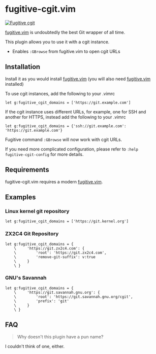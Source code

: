 # fugitive-cgit.vim

[![Fugitive cgit](https://github.com/sudotac/fugitive-cgit.vim/actions/workflows/vader.yml/badge.svg?branch=master)](https://github.com/sudotac/fugitive-cgit.vim/actions/workflows/vader.yml)

[fugitive.vim][] is undoubtedly the best Git wrapper of all time.

This plugin allows you to use it with a cgit instance.

* Enables `:GBrowse` from fugitive.vim to open cgit URLs

## Installation

Install it as you would install [fugitive.vim][]
(you will also need [fugitive.vim][] installed)

To use cgit instances, add the following to your .vimrc

    let g:fugitive_cgit_domains = ['https://git.example.com']

If the cgit instance uses different URLs, for example, one for SSH and another
for HTTPS, instead add the following to your .vimrc

    let g:fugitive_cgit_domains = {'ssh://git.example.com': 'https://git.example.com'}

Fugitive command `:GBrowse` will now work with cgit URLs.

If you need more complicated configuration, please refer to
`:help fugitive-cgit-config` for more details.

## Requirements

fugitive-cgit.vim requires a modern [fugitive.vim][].

[fugitive.vim]: https://github.com/tpope/vim-fugitive

## Examples

### Linux kernel git repository

```vim
let g:fugitive_cgit_domains = ['https://git.kernel.org']
```

### ZX2C4 Git Repository

```vim
let g:fugitive_cgit_domains = {
    \     'https://git.zx2c4.com': {
    \         'root': 'https://git.zx2c4.com',
    \         'remove-git-suffix': v:true
    \     }
    \ }
```

### GNU's Savannah

```vim
let g:fugitive_cgit_domains = {
    \     'https://git.savannah.gnu.org': {
    \         'root': 'https://git.savannah.gnu.org/cgit',
    \         'prefix': 'git'
    \     }
    \ }
```

## FAQ

> Why doesn't this plugin have a pun name?

I couldn't think of one, either.

